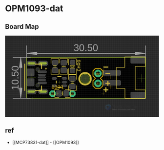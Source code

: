 
# OPM1093-dat

## Board Map 

![](2024-03-26-16-09-25.png)

## ref 

- [[MCP73831-dat]] - [[OPM1093]]